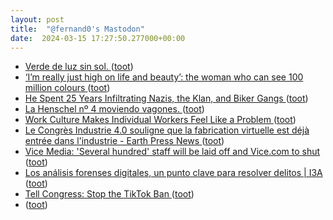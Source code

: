 ```yaml
---
layout: post
title:  "@fernand0's Mastodon"
date:  2024-03-15 17:27:50.277000+00:00
---
```

*  [Verde de luz sin sol. ](https://avecesunafoto.wordpress.com/2024/03/15/verde-de-luz-sin-sol) ([toot](https://mastodon.social/@fernand0/112100879255260334))
*  [‘I’m really just high on life and beauty’: the woman who can see 100 million colours ](https://www.theguardian.com/society/2022/jan/30/im-really-just-high-on-life-and-beauty-the-woman-who-can-see-100-million-colour) ([toot](https://mastodon.social/@fernand0/112100829533677716))
*  [He Spent 25 Years Infiltrating Nazis, the Klan, and Biker Gangs ](https://www.rollingstone.com/culture/culture-features/fbi-infiltrator-nazis-kkk-biker-gangs-1280830) ([toot](https://mastodon.social/@fernand0/112100552496371561))
*  [La Henschel nº 4 moviendo vagones. ](https://www.flickr.com/photos/fernand0/53564890918) ([toot](https://mastodon.social/@fernand0/112100452736119670))
*  [Work Culture Makes Individual Workers Feel Like a Problem ](https://www.teenvogue.com/story/work-culture-americ) ([toot](https://mastodon.social/@fernand0/112100449373161934))
*  [Le Congrès Industrie 4.0 souligne que la fabrication virtuelle est déjà entrée dans l'industrie - Earth Press News ](https://earthpressnews.com/fr/le-congres-industrie-4-0-souligne-que-la-fabrication-virtuelle-est-deja-entree-dans-lindustrie) ([toot](https://mastodon.social/@fernand0/112099696287140328))
*  [Vice Media: 'Several hundred' staff will be laid off and Vice.com to shut ](https://apnews.com/article/vice-media-layoffs-bruce-dixon-3439e54142c88530a5825642a81aeec) ([toot](https://mastodon.social/@fernand0/112099298808257034))
*  [Los análisis forenses digitales, un punto clave para resolver delitos \|  I3A   ](https://i3a.unizar.es/es/noticias/los-analisis-forenses-digitales-un-punto-clave-para-resolver-delitos) ([toot](https://mastodon.social/@fernand0/112098951083594659))
*  [Tell Congress: Stop the TikTok Ban ](https://act.eff.org/action/tell-congress-stop-the-tiktok-ba) ([toot](https://mastodon.social/@fernand0/112097435503283615))
*  [ ](https://mastodon.social/@JulesB) ([toot](https://mastodon.social/@fernand0/112096281909553411))
